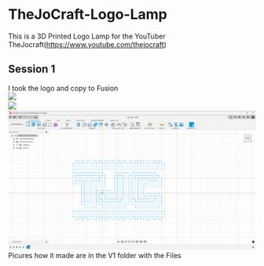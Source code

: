 # TheJoCraft-Logo-Lamp
This is a 3D Printed Logo Lamp for the YouTuber TheJocraft(https://www.youtube.com/thejocraft)

## Session 1
I took the logo and copy to Fusion <br>
<img src="tjc_logo.jpg"> <br>
<img src="V1/tjc_logo_edit.jpg"> <br>
<img src="V1/Copy-Picture-V1.png"> <br>
Picures how it made are in the V1 folder with the Files